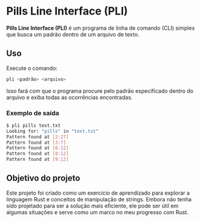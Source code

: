# Pills Line Interface (PLI)

**Pills Line Interface (PLI)** é um programa de linha de comando (CLI) simples que busca um padrão dentro de um arquivo de texto.

## Uso

Execute o comando:
```sh
pli <padrão> <arquivo>
```
Isso fará com que o programa procure pelo padrão especificado dentro do arquivo e exiba todas as ocorrências encontradas.

### Exemplo de saída

```sh
$ pli pills text.txt
Looking for: "pills" in "text.txt"
Pattern found at [2:27]
Pattern found at [3:7]
Pattern found at [6:12]
Pattern found at [8:12]
Pattern found at [9:12]
```

## Objetivo do projeto

Este projeto foi criado como um exercício de aprendizado para explorar a linguagem Rust e conceitos de manipulação de strings. Embora não tenha sido projetado para ser a solução mais eficiente, ele pode ser útil em algumas situações e serve como um marco no meu progresso com Rust.
